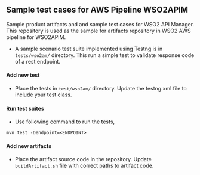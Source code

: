 ## Sample test cases for AWS Pipeline WSO2APIM

Sample product artifacts and and sample test cases for WSO2 API Manager. This repository is used as the sample for artifacts repository in WSO2 AWS pipeline for WSO2APIM.

* A sample scenario test suite implemented using Testng is in `tests/wso2am/` directory. This run a simple test to validate response code of a rest endpoint.

#### Add new test 
* Place the tests in `test/wso2am/` directory. Update the testng.xml file to include your test class.

#### Run test suites
* Use following command to run the tests,
```
mvn test -Dendpoint=<ENDPOINT>
```

#### Add new artifacts 
* Place the artifact source code in the repository. Update `buildArtifact.sh` file with correct paths to artifact code.
